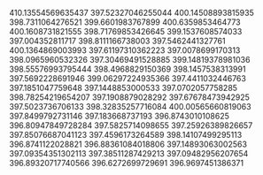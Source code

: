 410.13554569635437
397.52327046255044
400.14508893815935
398.7311064276521
399.6601983767899
400.6359853464773
400.1608731821555
398.71769853426645
399.1537608574033
397.004352811717
398.8111166738003
397.5462441327761
400.1364869003993
397.61197310362223
397.0078699170313
398.0965960532326
397.30469491528885
399.14819378981036
398.55576993795444
398.4968829150369
398.1457538313991
397.5692228691946
399.06297224935366
397.4411032446763
397.1851047759648
397.1448853000533
397.0702057758285
398.78254219654207
397.1908879028292
397.67678473942925
397.5023736706133
398.32835257716084
400.00565660819063
397.8499792731146
397.183668737193
396.8743010108625
396.80947849728284
397.5825714098655
397.25926389826657
397.85076687041123
397.4596173264589
398.14107499295113
396.8741122028821
396.88361084018806
397.14893063002563
397.09354351302113
397.38511287429213
397.09482956207654
396.89320717740566
396.6272699729691
396.9697451386371